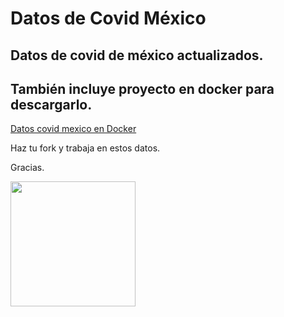 # Datos de Covid México

## Datos de covid de méxico actualizados.


## También incluye proyecto en docker para descargarlo.


[Datos covid mexico en Docker ]( https://hub.docker.com/repository/docker/cayetanob/cbvubuntucovid )


Haz tu fork y trabaja en estos datos.


Gracias.

<img src="https://octodex.github.com/images/yaktocat.png" width="200">



